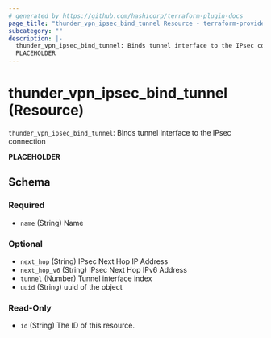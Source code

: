 ```yaml
---
# generated by https://github.com/hashicorp/terraform-plugin-docs
page_title: "thunder_vpn_ipsec_bind_tunnel Resource - terraform-provider-thunder"
subcategory: ""
description: |-
  thunder_vpn_ipsec_bind_tunnel: Binds tunnel interface to the IPsec connection
  PLACEHOLDER
---
```


# thunder_vpn_ipsec_bind_tunnel (Resource)

`thunder_vpn_ipsec_bind_tunnel`: Binds tunnel interface to the IPsec connection

__PLACEHOLDER__



<!-- schema generated by tfplugindocs -->
## Schema

### Required

- `name` (String) Name

### Optional

- `next_hop` (String) IPsec Next Hop IP Address
- `next_hop_v6` (String) IPsec Next Hop IPv6 Address
- `tunnel` (Number) Tunnel interface index
- `uuid` (String) uuid of the object

### Read-Only

- `id` (String) The ID of this resource.


